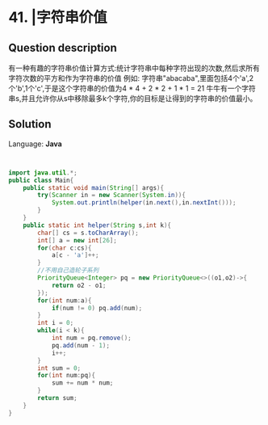 # 41. |字符串价值

## Question description


有一种有趣的字符串价值计算方式:统计字符串中每种字符出现的次数,然后求所有字符次数的平方和作为字符串的价值 例如: 字符串"abacaba",里面包括4个'a',2个'b',1个'c',于是这个字符串的价值为4 * 4 + 2 * 2 + 1 * 1 = 21 牛牛有一个字符串s,并且允许你从s中移除最多k个字符,你的目标是让得到的字符串的价值最小。


## Solution

Language: **Java**

```Java


import java.util.*;
public class Main{
    public static void main(String[] args){
        try(Scanner in = new Scanner(System.in)){
            System.out.println(helper(in.next(),in.nextInt()));
        }
    }
    public static int helper(String s,int k){
        char[] cs = s.toCharArray();
        int[] a = new int[26];
        for(char c:cs){
            a[c - 'a']++;
        }
        //不用自己造轮子系列
        PriorityQueue<Integer> pq = new PriorityQueue<>((o1,o2)->{
            return o2 - o1;
        });
        for(int num:a){
            if(num != 0) pq.add(num);
        }
        int i = 0;
        while(i < k){
            int num = pq.remove();
            pq.add(num - 1);
            i++;
        }
        int sum = 0;
        for(int num:pq){
            sum += num * num;
        }
        return sum;
    }
}

```


